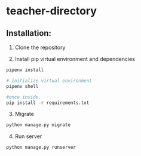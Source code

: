 # teacher-directory

## Installation:

1. Clone the repository

2. Install pip virtual environment and dependencies
  
  ```python
  pipenv install
  
  # initialize virtual environment
  pipenv shell
  
  #once inside,
  pip install -r requirements.txt
  ```
  
3. Migrate
  ```python
  python manage.py migrate
  ```
  
4. Run server
  ```python
  python manage.py runserver
  ```
